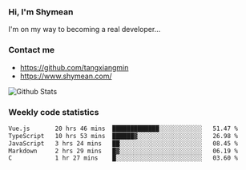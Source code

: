 ### Hi, I'm Shymean

I'm on my way to becoming a real developer...

### Contact me

- <https://github.com/tangxiangmin>
- <https://www.shymean.com/>

![Github Stats](https://github-readme-stats.vercel.app/api?username=tangxiangmin&show_icons=true&theme=dark)


###  Weekly code statistics

<!--START_SECTION:waka-->

```txt
Vue.js       20 hrs 46 mins  █████████████░░░░░░░░░░░░   51.47 %
TypeScript   10 hrs 53 mins  ██████▓░░░░░░░░░░░░░░░░░░   26.98 %
JavaScript   3 hrs 24 mins   ██░░░░░░░░░░░░░░░░░░░░░░░   08.45 %
Markdown     2 hrs 29 mins   █▓░░░░░░░░░░░░░░░░░░░░░░░   06.19 %
C            1 hr 27 mins    █░░░░░░░░░░░░░░░░░░░░░░░░   03.60 %
```

<!--END_SECTION:waka-->
